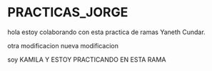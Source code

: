# PRACTICAS_JORGE
hola estoy colaborando con esta practica de ramas
Yaneth Cundar.



otra modificacion nueva 
modificacion


soy KAMILA Y ESTOY PRACTICANDO EN ESTA RAMA